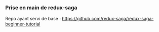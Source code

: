 ### Prise en main de redux-saga

Repo ayant servi de base : https://github.com/redux-saga/redux-saga-beginner-tutorial